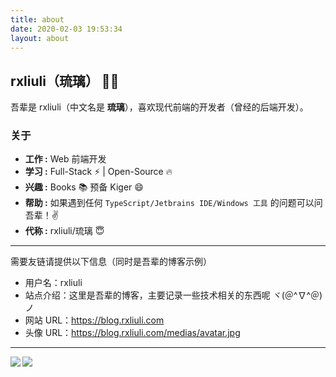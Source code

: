 ```yaml
---
title: about
date: 2020-02-03 19:53:34
layout: about
---
```


## rxliuli（琉璃） 👨‍💻

吾辈是 rxliuli（中文名是 **琉璃**），喜欢现代前端的开发者（曾经的后端开发）。

### 关于

- **工作 :** Web 前端开发
- **学习 :** Full-Stack :zap: | Open-Source :fire:
- **兴趣 :** Books :books: 预备 Kiger 😄
- **帮助 :** 如果遇到任何 `TypeScript/Jetbrains IDE/Windows 工具` 的问题可以问吾辈！:v:
- **代称 :** rxliuli/琉璃 :innocent:

---

需要友链请提供以下信息（同时是吾辈的博客示例）

- 用户名：rxliuli
- 站点介绍：这里是吾辈的博客，主要记录一些技术相关的东西呢 ヾ(＠^∇^＠)ノ
- 网站 URL：<https://blog.rxliuli.com>
- 头像 URL：<https://blog.rxliuli.com/medias/avatar.jpg>

---

<img align="left" src="https://github-readme-stats.vercel.app/api/top-langs/?username=rxliuli&theme=tokyonight&hide=python,shell" />
<img align="left" src="https://github-readme-stats.vercel.app/api?username=rxliuli&show_icons=true&theme=tokyonight&line_height=40&v=5" />
